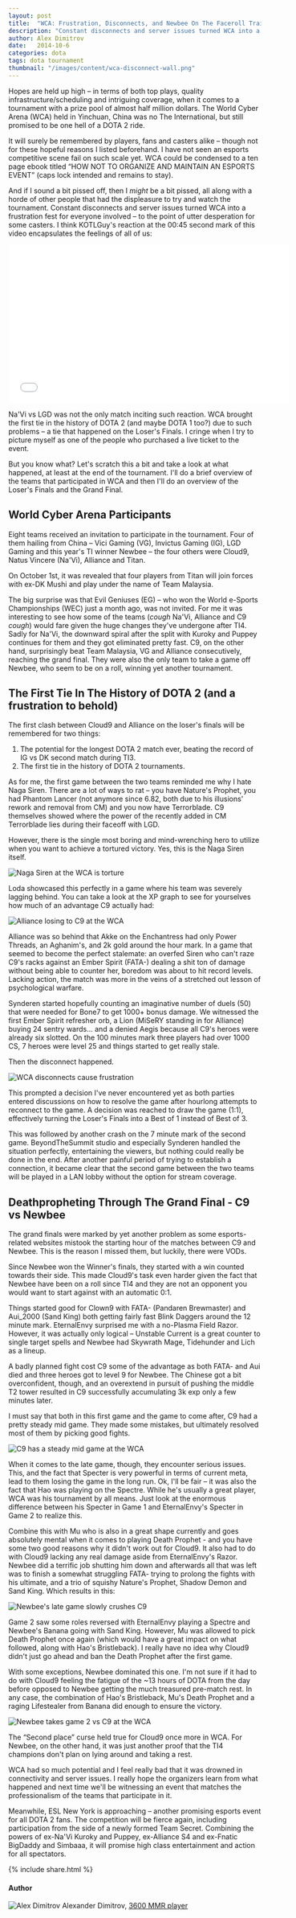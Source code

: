 ```yaml
---
layout: post
title:  "WCA: Frustration, Disconnects, and Newbee On The Faceroll Train Again"
description: "Constant disconnects and server issues turned WCA into a frustration fest for everyone involved – to the point of utter desperation for some casters."
author: Alex Dimitrov
date:   2014-10-6 
categories: dota
tags: dota tournament
thumbnail: "/images/content/wca-disconnect-wall.png"
---
```


Hopes are held up high – in terms of both top plays, quality infrastructure/scheduling and intriguing coverage, when it comes to a tournament with a prize pool of almost half million dollars. The World Cyber Arena (WCA) held in Yinchuan, China was no The International, but still promised to be one hell of a DOTA 2 ride.

It will surely be remembered by players, fans and casters alike – though not for these hopeful reasons I listed beforehand. I have not seen an esports competitive scene fail on such scale yet. WCA could be condensed to a ten page ebook titled “HOW NOT TO ORGANIZE AND MAINTAIN AN ESPORTS EVENT” (caps lock intended and remains to stay).

And if I sound a bit pissed off, then I <em>might</em> be a bit pissed, all along with a horde of other people that had the displeasure to try and watch the tournament. Constant disconnects and server issues turned WCA into a frustration fest for everyone involved – to the point of utter desperation for some casters. I think KOTLGuy's reaction at the 00:45 second mark of this video encapsulates the feelings of all of us:

<iframe width="560" height="315" src="//www.youtube.com/embed/oPcVxtHOb_Q" frameborder="0" allowfullscreen></iframe>

Na'Vi vs LGD was not the only match inciting such reaction. WCA brought the first tie in the history of DOTA 2 (and maybe DOTA 1 too?) due to such problems – a tie that happened on the Loser's Finals. I cringe when I try to picture myself as one of the people who purchased a live ticket to the event.

But you know what? Let's scratch this a bit and take a look at what happened, at least at the end of the tournament. I'll do a brief overview of the teams that participated in WCA and then I'll do an overview of the Loser's Finals and the Grand Final.

## World Cyber Arena Participants

Eight teams received an invitation to participate in the tournament. Four of them hailing from China – Vici Gaming (VG), Invictus Gaming (IG), LGD Gaming and this year's TI winner Newbee – the four others were Cloud9, Natus Vincere (Na'Vi), Alliance and Titan.

On October 1st, it was revealed that four players from Titan will join forces with ex-DK Mushi and play under the name of Team Malaysia.

The big surprise was that Evil Geniuses (EG) – who won the World e-Sports Championships (WEC) just a month ago, was not invited. For me it was interesting to see how some of the teams (*cough* Na'Vi, Alliance and C9 *cough*) would fare given the huge changes they've undergone after TI4. Sadly for Na'Vi, the downward spiral after the split with Kuroky and Puppey continues for them and they got eliminated pretty fast. C9, on the other hand, surprisingly beat Team Malaysia, VG and Alliance consecutively, reaching the grand final. They were also the only team to take a game off Newbee, who seem to be on a roll, winning yet another tournament.

## The First Tie In The History of DOTA 2 (and a frustration to behold)

The first clash between Cloud9 and Alliance on the loser's finals will be remembered for two things:

<ol>
  <li>The potential for the longest DOTA 2 match ever, beating the record of IG vs DK second match during TI3.</li>
  <li>The first tie in the history of DOTA 2 tournaments.</li>
</ol>

As for me, the first game between the two teams reminded me why I hate Naga Siren. There are a lot of ways to rat – you have Nature's Prophet, you had Phantom Lancer (not anymore since 6.82, both due to his illusions' rework and removal from CM) and you now have Terrorblade. C9 themselves showed where the power of the recently added in CM Terrorblade lies during their faceoff with LGD.

However, there is the single most boring and mind-wrenching hero to utilize when you want to achieve a tortured victory. Yes, this is the Naga Siren itself.

![Naga Siren at the WCA is torture](/images/content/wca-naga-siren.jpg)

Loda showcased this perfectly in a game where his team was severely lagging behind. You can take a look at the XP graph to see for yourselves how much of an advantage C9 actually had:

![Alliance losing to C9 at the WCA](/images/content/c9-advantage-wca.png)

Alliance was so behind that Akke on the Enchantress had only Power Threads, an Aghanim's, and 2k gold around the hour mark. In a game that seemed to become the perfect stalemate: an overfed Siren who can't raze C9's racks against an Ember Spirit (FATA-) dealing a shit ton of damage without being able to counter her, boredom was about to hit record levels. Lacking action, the match was more in the veins of a stretched out lesson of psychological warfare.

Synderen started hopefully counting an imaginative number of duels (50) that were needed for Bone7 to get 1000+ bonus damage. We witnessed the first Ember Spirit refresher orb, a Lion (MiSeRY standing in for Alliance) buying 24 sentry wards… and a denied Aegis because all C9's heroes were already six slotted. On the 100 minutes mark three players had over 1000 CS, 7 heroes were level 25 and things started to get really stale.

Then the disconnect happened.

![WCA disconnects cause frustration](/images/content/wca-disconnect-wall.png)

This prompted a decision I've never encountered yet as both parties entered discussions on how to resolve the game after hourlong attempts to reconnect to the game. A decision was reached to draw the game (1:1), effectively turning the Loser's Finals into a Best of 1 instead of Best of 3.

This was followed by another crash on the 7 minute mark of the second game. BeyondTheSummit studio and especially Synderen handled the situation perfectly, entertaining the viewers, but nothing could really be done in the end. After another painful period of trying to establish a connection, it became clear that the second game between the two teams will be played in a LAN lobby without the option for stream coverage.

## Deathpropheting Through The Grand Final - C9 vs Newbee

The grand finals were marked by yet another problem as some esports-related websites mistook the starting hour of the matches between C9 and Newbee. This is the reason I missed them, but luckily, there were VODs.

Since Newbee won the Winner's finals, they started with a win counted towards their side. This made Cloud9's task even harder given the fact that Newbee have been on a roll since TI4 and they are not an opponent you would want to start against with an automatic 0:1.

Things started good for Clown9 with FATA- (Pandaren Brewmaster) and Aui_2000 (Sand King) both getting fairly fast Blink Daggers around the 12 minute mark. EternalEnvy surprised me with a no-Plasma Field Razor. However, it was actually only logical – Unstable Current is a great counter to single target spells and Newbee had Skywrath Mage, Tidehunder and Lich as a lineup.

A badly planned fight cost C9 some of the advantage as both FATA- and Aui died and three heroes got to level 9 for Newbee. The Chinese got a bit overconfident, though, and an overextend in pursuit of pushing the middle T2 tower resulted in C9 successfully accumulating 3k exp only a few minutes later.

I must say that both in this first game and the game to come after, C9 had a pretty steady mid game. They made some mistakes, but ultimately resolved most of them by picking good fights.

![C9 has a steady mid game at the WCA](/images/content/c9-steady-mid-game.png)

When it comes to the late game, though, they encounter serious issues. This, and the fact that Specter is very powerful in terms of current meta, lead to them losing the game in the long run. Ok, I'll be fair – it was also the fact that Hao was playing on the Spectre. While he's usually a great player, WCA was his tournament by all means. Just look at the enormous difference between his Specter in Game 1 and EternalEnvy's Specter in Game 2 to realize this.

Combine this with Mu who is also in a great shape currently and goes absolutely mental when it comes to playing Death Prophet - and you have some two good reasons why it didn't work out for Cloud9. It also had to do with Cloud9 lacking any real damage aside from EternalEnvy's Razor. Newbee did a terrific job shutting him down and afterwards all that was left was to finish a somewhat struggling FATA- trying to prolong the fights with his ultimate, and a trio of squishy Nature's Prophet, Shadow Demon and Sand King. Which results in this:

![Newbee's late game slowly crushes C9](/images/content/newbee-late-game-beat-c9.png)

Game 2 saw some roles reversed with EternalEnvy playing a Spectre and Newbee's Banana going with Sand King. However, Mu was allowed to pick Death Prophet once again (which would have a great impact on what followed, along with Hao's Bristleback). I really have no idea why Cloud9 didn't just go ahead and ban the Death Prophet after the first game.

With some exceptions, Newbee dominated this one. I'm not sure if it had to do with Cloud9 feeling the fatigue of the ~13 hours of DOTA from the day before opposed to Newbee getting the much treasured pre-match rest. In any case, the combination of Hao's Bristleback, Mu's Death Prophet and a raging Lifestealer from Banana did enough to ensure the victory.

![Newbee takes game 2 vs C9 at the WCA](/images/content/newbee-vs-c9-game-2-win.png)

The “Second place” curse held true for Cloud9 once more in WCA. For Newbee, on the other hand, it was just another proof that the TI4 champions don't plan on lying around and taking a rest.

WCA had so much potential and I feel really bad that it was drowned in connectivity and server issues. I really hope the organizers learn from what happened and next time we'll be witnessing an event that matches the professionalism of the teams that participate in it.

Meanwhile, ESL New York is approaching – another promising esports event for all DOTA 2 fans. The competition will be fierce again, including participation from the side of a newly formed Team Secret. Combining the powers of ex-Na'Vi Kuroky and Puppey, ex-Alliance S4 and ex-Fnatic BigDaddy and Simbaaa, it will promise high class entertainment and action for all spectators.

{% include share.html %}

#### Author

![Alex Dimitrov](https://odesk-prod-portraits.s3.amazonaws.com/Users:xanderdi:PortraitUrl_100?AWSAccessKeyId=1XVAX3FNQZAFC9GJCFR2&Expires=2147483647&Signature=H1JpjAmGNcCnRphLdBmJLwkIhfk%3D&1412137708)
  Alexander Dimitrov, <a href="http://www.dotabuff.com/players/109464717">3600 MMR player</a> 
